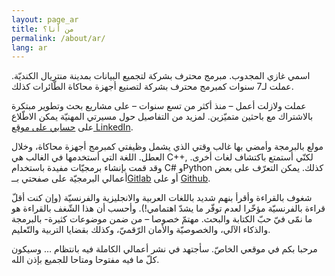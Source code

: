 ```yaml
---
layout: page_ar
title: من أنا؟
permalink: /about/ar/
lang: ar
---
```

اسمي غازي المجدوب. مبرمج محترف بشركة لتجميع البيانات بمدينة منتريال الكنديّة. عملت لـ7 سنوات كمبرمج محترف بشركة لتصنيع أجهزة محاكاة الطّائرات كذلك.

عملت ولازلت أعمل – منذ أكثر من تسع سنوات – على مشاريع بحث وتطوير مبتكرة بالاشتراك مع باحثين متميّزين. لمزيد من التفاصيل حول مسيرتي المهنيّة يمكن الاطّلاع على [حسابي على موقع LinkedIn](https://www.linkedin.com/in/ghazi-majdoub-64401838).

مولع بالبرمجة وأمضي بها غالب وقتي الذي يشمل وظيفتي كمبرمج أجهزة محاكاة، وخلال العطل. اللغة التي أستخدمها في الغالب هي C++, لكنّي أستمتع باكتشاف لغات أخرى. وقد قمت بإنشاء برمجيّات مفيدة باستخدام C# وPython كذلك. يمكن التعرّف على بعض أعمالي البرمجيّة على صفحتي بــ[Gitlab](https://gitlab.com/users/G_M_Dev/projects) أو على [Github](https://github.com/Dev-Now).

شغوف بالقراءة وأقرأ بنهم شديد باللغات العربية والانجليزية والفرنسيّة (وإن كنت أقلّ قراءة بالفرنسيّة مؤخّرا لعدم توفّر ما يشدّ اهتمامي!). وأحسب أن هذا الشّغف بالقراءة هو ما نمّى فيّ حبّ الكتابة والبحث. مهتمّ خصوصا – من ضمن موضوعات كثيرة- بالبرمجة والذكاء الآلي، والخصوصيّة والأمان الرّقميّ، وكذلك بقضايا التربية والتّعليم.

مرحبا بكم في موقعي الخاصّ. سأجتهد في نشر أعمالي الكاملة فيه بانتظام … وسيكون كلّ ما فيه مفتوحا ومتاحا للجميع بإذن الله.